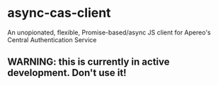 # async-cas-client

An unopionated, flexible, Promise-based/async JS client for Apereo's Central Authentication Service

## WARNING: this is currently in active development. Don't use it!
